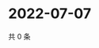 # 2022-07-07

共 0 条

<!-- BEGIN WEIBO -->
<!-- 最后更新时间 Thu Jul 07 2022 01:12:19 GMT+0800 (China Standard Time) -->

<!-- END WEIBO -->
